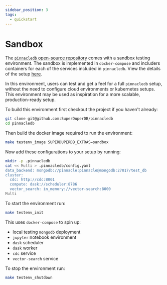 ```yaml
---
sidebar_position: 3
tags:
  - quickstart
---
```


# Sandbox

The [`pinnacledb` open-source repository](https://github.com/SuperDuperDB/pinnacledb) comes with a sandbox testing 
environment. The sandbox is implemented in `docker-compose` and includers containers for each of the services 
included in `pinnacledb`. View the details of the setup [here](https://github.com/SuperDuperDB/pinnacledb/blob/main/deploy/testenv/docker-compose.yaml).

In this environment, users can test and get a feel for a full `pinnacledb` setup, without the need to configure cloud environments or kubernetes setups. This environment may be used as inspiration for a more scalable, production-ready setup.

To build this environment first checkout the project if you haven't already:

```bash
git clone git@github.com:SuperDuperDB/pinnacledb
cd pinnacledb
```

Then build the docker image required to run the environment:

```bash
make testenv_image SUPERDUPERDB_EXTRAS=sandbox
```

Now add these configurations to your setup by running:

```bash
mkdir -p .pinnacledb
cat << Multi > .pinnacledb/config.yaml
data_backend: mongodb://pinnacle:pinnacle@mongodb:27017/test_db
cluster:
  cdc: http://cdc:8001
  compute: dask://scheduler:8786
  vector_search: in_memory://vector-search:8000
Multi
```

To start the environment run:

```bash
make testenv_init
```

This uses `docker-compose` to spin up:

- local testing `mongodb` deployment
- `jupyter` notebook environment
- `dask` scheduler
- `dask` worker
- `cdc` service
- `vector-search` service

To stop the environment run:

```bash
make testenv_shutdown
```
